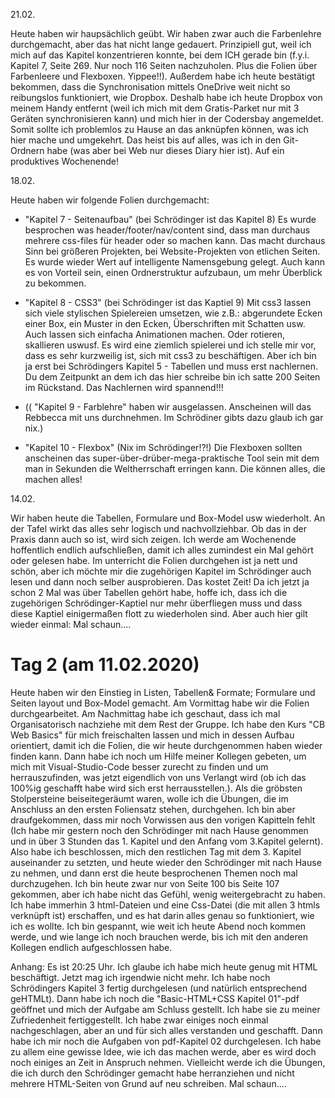 21.02.

Heute haben wir haupsächlich geübt. Wir haben zwar auch die Farbenlehre durchgemacht, aber das hat nicht lange gedauert. Prinzipiell gut, weil ich mich auf das Kapitel konzentrieren konnte, bei dem ICH gerade bin (f.y.i. Kapitel 7, Seite 269. Nur noch 116 Seiten nachzuholen. Plus die Folien über Farbenleere und Flexboxen. Yippee!!). Außerdem habe ich heute bestätigt bekommen, dass die Synchronisation mittels OneDrive weit nicht so reibungslos funktioniert, wie Dropbox. Deshalb habe ich heute Dropbox von meinem Handy entfernt (weil ich mich mit dem Gratis-Parket nur mit 3 Geräten synchronisieren kann) und mich hier in der Codersbay angemeldet. Somit sollte ich problemlos zu Hause an das anknüpfen können, was ich hier mache und umgekehrt. Das heist bis auf alles, was ich in den Git-Ordnern habe (was aber bei Web nur dieses Diary hier ist). Auf ein produktives Wochenende!



18.02.

Heute haben wir folgende Folien durchgemacht:

- "Kapitel 7 - Seitenaufbau" (bei Schrödinger ist das Kapitel 8)
Es wurde besprochen was header/footer/nav/content sind, dass man durchaus
mehrere css-files für header oder so machen kann. Das macht durchaus Sinn 
bei größeren Projekten, bei Website-Projekten von etlichen Seiten. Es wurde
wieder Wert auf intelligente Namensgebung gelegt. Auch kann es von Vorteil
sein, einen Ordnerstruktur aufzubaun, um mehr Überblick zu bekommen. 

- "Kapitel 8 - CSS3" (bei Schrödinger ist das Kaptiel 9)
Mit css3 lassen sich viele stylischen Spielereien umsetzen, wie z.B.: 
abgerundete Ecken einer Box, ein Muster in den Ecken, Überschriften mit 
Schatten usw. Auch lassen sich einfacha Animationen machen. Oder rotieren, 
skallieren uswusf. Es wird eine ziemlich spielerei und ich stelle mir vor, 
dass es sehr kurzweilig ist, sich mit css3 zu beschäftigen. Aber ich bin ja 
erst bei Schrödingers Kapitel 5 - Tabellen und muss erst nachlernen. Du dem 
Zeitpunkt an dem ich das hier schreibe bin ich satte 200 Seiten im Rückstand.
Das Nachlernen wird spannend!!!

- (( "Kapitel 9 - Farblehre" haben wir ausgelassen. Anscheinen will das 
Rebbecca mit uns durchnehmen. Im Schrödiner gibts dazu glaub ich gar nix.)

- "Kapitel 10 - Flexbox" (Nix im Schrödinger!?!)
Die Flexboxen sollten anscheinen das super-über-drüber-mega-praktische Tool
sein mit dem man in Sekunden die Weltherrschaft erringen kann. Die können 
alles, die machen alles! 





14.02.

Wir haben heute die Tabellen, Formulare und Box-Model usw wiederholt.
An der Tafel wirkt das alles sehr logisch und nachvollziehbar. Ob das 
in der Praxis dann auch so ist, wird sich zeigen. Ich werde am Wochenende
hoffentlich endlich aufschließen, damit ich alles zumindest ein Mal gehört 
oder gelesen habe. 
Im unterricht die Folien durchgehen ist ja nett und schön, aber ich möchte
mir die zugehörigen Kapitel im Schrödinger auch lesen und dann noch selber
ausprobieren. Das kostet Zeit!
Da ich jetzt ja schon 2 Mal was über Tabellen gehört habe, hoffe ich, dass
ich die zugehörigen Schrödinger-Kaptiel nur mehr überfliegen muss und dass
diese Kaptiel einigermaßen flott zu wiederholen sind. Aber auch hier gilt
wieder einmal: Mal schaun....

# Tag 2 (am 11.02.2020)
Heute haben wir den Einstieg in Listen, Tabellen& Formate;
Formulare und Seiten layout und Box-Model gemacht.
Am Vormittag habe wir die Folien durchgearbeitet.
Am Nachmittag habe ich geschaut, dass ich mal Organisatorisch nachziehe
mit dem Rest der Gruppe. Ich habe den Kurs "CB Web Basics" für mich
freischalten lassen und mich in dessen Aufbau orientiert, damit ich die
Folien, die wir heute durchgenommen haben wieder finden kann.
Dann habe ich noch um Hilfe meiner Kollegen gebeten, um mich mit 
Visual-Studio-Code besser zurecht zu finden und um herrauszufinden,
was jetzt eigendlich von uns Verlangt wird (ob ich das 100%ig 
geschafft habe wird sich erst herrausstellen.).
Als die gröbsten Stolpersteine beiseitegeräumt waren, wolle ich die
Übungen, die im Anschluss an den ersten Foliensatz stehen, durchgehen.
Ich bin aber draufgekommen, dass mir noch Vorwissen aus den vorigen 
Kapitteln fehlt (Ich habe mir gestern noch den Schrödinger mit nach
Hause genommen und in über 3 Stunden das 1. Kapitel und den Anfang vom
3.Kapitel gelernt). 
Also habe ich beschlossen, mich den restlichen Tag mit dem 3. Kapitel
auseinander zu setzten, und heute wieder den Schrödinger mit nach 
Hause zu nehmen, und dann erst die heute besprochenen Themen noch mal 
durchzugehen. 
Ich bin heute zwar nur von Seite 100 bis Seite 107 gekommen, aber ich 
habe nicht das Gefühl, wenig weitergebracht zu haben. Ich habe immerhin
3 html-Dateien und eine Css-Datei (die mit allen 3 htmls verknüpft ist)
erschaffen, und es hat darin alles genau so funktioniert, wie ich es 
wollte. Ich bin gespannt, wie weit ich heute Abend noch kommen werde, und 
wie lange ich noch brauchen werde, bis ich mit den anderen Kollegen 
endlich aufgeschlossen habe. 

Anhang: Es ist 20:25 Uhr. Ich glaube ich habe mich heute genug mit HTML
beschäftigt. Jetzt mag ich irgendwie nicht mehr. Ich habe noch 
Schrödingers Kapitel 3 fertig durchgelesen (und natürlich entsprechend 
geHTMLt). Dann habe ich noch die "Basic-HTML+CSS Kapitel 01"-pdf 
geöffnet und mich der Aufgabe am Schluss gestellt. Ich habe sie zu meiner
Zufriedenheit fertiggestellt. Ich habe zwar einiges noch einmal 
nachgeschlagen, aber an und für sich alles verstanden und geschafft. 
Dann habe ich mir noch die Aufgaben von pdf-Kapitel 02 durchgelesen. Ich 
habe zu allem eine gewisse Idee, wie ich das machen werde, aber es wird 
doch noch einiges an Zeit in Anspruch nehmen. Vielleicht werde ich die
Übungen, die ich durch den Schrödinger gemacht habe herranziehen und 
nicht mehrere HTML-Seiten von Grund auf neu schreiben. Mal schaun....
